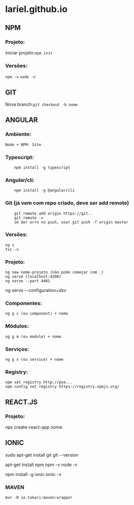 # lariel.github.io

## NPM
### Projeto:
 iniciar projeto:`npm init`

### Versões:
`npm -v`
`node -v`

## GIT
Nova branch:`git checkout -b nome`

## ANGULAR
### Ambiente:
	Node + NPM: Site
	
### Typescript:
		npm install -g typescript
		
### Angular/cli:
		npm install -g @angular/cli
		
### Git (já vem com repo criado, deve ser add remote)
		git remote add origin https://git..
		git remote -v
		se der erro no push, usar git push -f origin master
	
### Versőes:
	ng v
	tsc -v	

### Projeto:
	ng new nome-projeto (năo pode começar com _)
	ng serve (localhost:4200)
	ng serve --port 4401 
ng serve --configuration=dsv

### Componentes:
	ng g c (ou component) + nome

### Módulos:
	ng g m (ou module) + nome

### Serviços:
	ng g s (ou service) + nome

### Registry:
	npm set registry http://poa...
	npm config set registry https://registry.npmjs.org/

## REACT.JS
### Projeto:	
npx create-react-app nome

## IONIC
sudo apt-get install git
git --version

apt-get install npm
npm -v
node -v

npm install -g ionic
ionic -v

### MAVEN
	mvn -N io.takari:maven:wrapper
